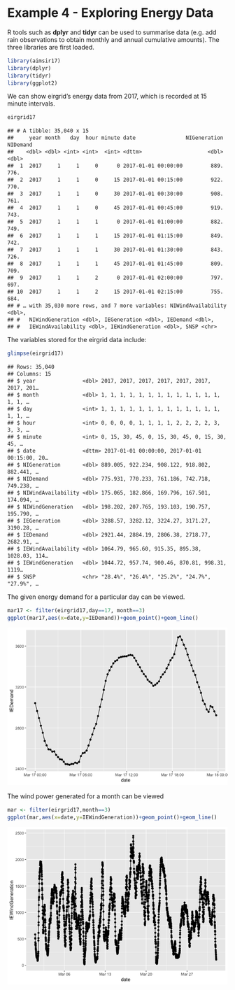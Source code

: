 Example 4 - Exploring Energy Data
================

R tools such as **dplyr** and **tidyr** can be used to summarise data
(e.g. add rain observations to obtain monthly and annual cumulative
amounts). The three libraries are first loaded.

``` r
library(aimsir17)
library(dplyr)
library(tidyr)
library(ggplot2)
```

We can show eirgrid’s energy data from 2017, which is recorded at 15
minute intervals.

``` r
eirgrid17
```

    ## # A tibble: 35,040 x 15
    ##     year month   day  hour minute date                NIGeneration NIDemand
    ##    <dbl> <dbl> <int> <int>  <int> <dttm>                     <dbl>    <dbl>
    ##  1  2017     1     1     0      0 2017-01-01 00:00:00         889.     776.
    ##  2  2017     1     1     0     15 2017-01-01 00:15:00         922.     770.
    ##  3  2017     1     1     0     30 2017-01-01 00:30:00         908.     761.
    ##  4  2017     1     1     0     45 2017-01-01 00:45:00         919.     743.
    ##  5  2017     1     1     1      0 2017-01-01 01:00:00         882.     749.
    ##  6  2017     1     1     1     15 2017-01-01 01:15:00         849.     742.
    ##  7  2017     1     1     1     30 2017-01-01 01:30:00         843.     726.
    ##  8  2017     1     1     1     45 2017-01-01 01:45:00         809.     709.
    ##  9  2017     1     1     2      0 2017-01-01 02:00:00         797.     697.
    ## 10  2017     1     1     2     15 2017-01-01 02:15:00         755.     684.
    ## # … with 35,030 more rows, and 7 more variables: NIWindAvailability <dbl>,
    ## #   NIWindGeneration <dbl>, IEGeneration <dbl>, IEDemand <dbl>,
    ## #   IEWindAvailability <dbl>, IEWindGeneration <dbl>, SNSP <chr>

The variables stored for the eirgrid data include:

``` r
glimpse(eirgrid17)
```

    ## Rows: 35,040
    ## Columns: 15
    ## $ year               <dbl> 2017, 2017, 2017, 2017, 2017, 2017, 2017, 201…
    ## $ month              <dbl> 1, 1, 1, 1, 1, 1, 1, 1, 1, 1, 1, 1, 1, 1, 1, …
    ## $ day                <int> 1, 1, 1, 1, 1, 1, 1, 1, 1, 1, 1, 1, 1, 1, 1, …
    ## $ hour               <int> 0, 0, 0, 0, 1, 1, 1, 1, 2, 2, 2, 2, 3, 3, 3, …
    ## $ minute             <int> 0, 15, 30, 45, 0, 15, 30, 45, 0, 15, 30, 45, …
    ## $ date               <dttm> 2017-01-01 00:00:00, 2017-01-01 00:15:00, 20…
    ## $ NIGeneration       <dbl> 889.005, 922.234, 908.122, 918.802, 882.441, …
    ## $ NIDemand           <dbl> 775.931, 770.233, 761.186, 742.718, 749.238, …
    ## $ NIWindAvailability <dbl> 175.065, 182.866, 169.796, 167.501, 174.094, …
    ## $ NIWindGeneration   <dbl> 198.202, 207.765, 193.103, 190.757, 195.790, …
    ## $ IEGeneration       <dbl> 3288.57, 3282.12, 3224.27, 3171.27, 3190.28, …
    ## $ IEDemand           <dbl> 2921.44, 2884.19, 2806.38, 2718.77, 2682.91, …
    ## $ IEWindAvailability <dbl> 1064.79, 965.60, 915.35, 895.38, 1028.03, 114…
    ## $ IEWindGeneration   <dbl> 1044.72, 957.74, 900.46, 870.81, 998.31, 1119…
    ## $ SNSP               <chr> "28.4%", "26.4%", "25.2%", "24.7%", "27.9%", …

The given energy demand for a particular day can be viewed.

``` r
mar17 <- filter(eirgrid17,day==17, month==3)
ggplot(mar17,aes(x=date,y=IEDemand))+geom_point()+geom_line()
```

![](README_files/figure-gfm/unnamed-chunk-4-1.png)<!-- -->

The wind power generated for a month can be viewed

``` r
mar <- filter(eirgrid17,month==3)
ggplot(mar,aes(x=date,y=IEWindGeneration))+geom_point()+geom_line()
```

![](README_files/figure-gfm/unnamed-chunk-5-1.png)<!-- -->
